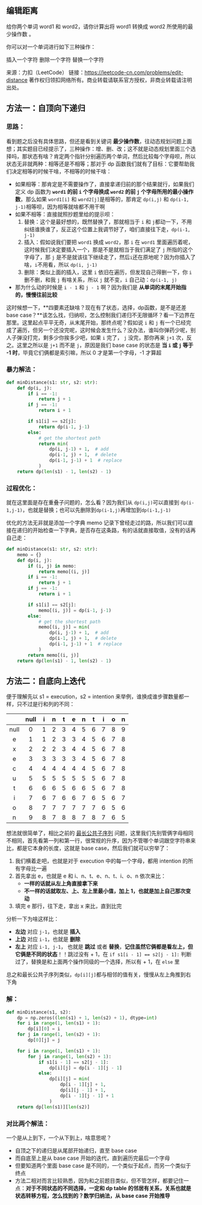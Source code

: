 ## 编辑距离

给你两个单词 word1 和 word2，请你计算出将 word1 转换成 word2 所使用的最少操作数 。

你可以对一个单词进行如下三种操作：

插入一个字符
删除一个字符
替换一个字符

来源：力扣（LeetCode）
链接：https://leetcode-cn.com/problems/edit-distance
著作权归领扣网络所有。商业转载请联系官方授权，非商业转载请注明出处。





## 方法一：自顶向下递归

### 思路：

看到题之后没有具体思路，但还是看到关键词 **最少操作数**，往动态规划问题上面想；其实题目已经提示了，三种操作：增、删、改；这不就是动态规划里面三个选择吗，那状态有啥？肯定两个指针分别遍历两个单词，然后比较每个字母呗，所以状态无非就两种：相等还是不相等；那对于 dp 函数我们就有了目标：它要帮助我们决定相等的时候干啥，不相等的时候干啥：

- 如果相等：那肯定是不需要操作了，直接拿递归前的那个结果就行，如果我们定义 dp 函数为 **`word1` 的前 `i` 个字母换成 `word2` 的前 `j` 个字母所用的最小操作数**，那么如果 `word1[i]` 和 `word2[j]`是相等的，那肯定 `dp(i,j)` 和 `dp(i-1, j-1)`相等呗，因为相等就啥都不用干啊
- 如果不相等：直接就照抄题里给的提示呗：
  1. 替换：这个是最好想的，既然替换了，那就相当于 `i` 和 `j`都动一下，不用纠结谁换谁了，反正这个位置上我调节好了，咱们直接往下走，`dp(i-1, j-1)`
  2. 插入：假如说我们要把 `word1` 换成 `word2`，那 `i` 在 `word1` 里面遍历着呢，这时候我们决定要插入一个，那是不是就相当于我们满足了 `j` 所指的这个字母了，那 `j` 是不是就该往下继续走了，然后`i`还在原地呢？因为你插入了啥，`i`不用看，所以 `dp(i, j-1)`
  3. 删除：类似上面的插入，这里 `i` 依旧在遍历，但发现自己得删一下，你 `i`删不删，和我 `j` 有啥关系，所以 `j` 就不变，`i` 自己动：`dp(i-1, j)`
- 那为什么动的时候是 `i - 1` 和 `j - 1` 啊？因为我们是 **从单词的末尾开始指的，慢慢往前比较**

这时候想一下，**四要素还缺啥？现在有了状态，选择，dp函数，是不是还差 base case？**该怎么找，归纳呗，怎么控制我们递归不无限循环？看一下边界在那里。这里起点平平无奇，从末尾开始，那终点呢？假如说 `i` 和 `j` 有一个已经完成了遍历，但另一个还没完呢，这时候会发生什么？没办法，谁叫你弹药少呢，别人子弹没打完，剩多少你挨多少吧，如果 `i` 完了， `j` 没完，那你再来 `j+1` 次，反之。这里之所以是 `j+1` 而不是 `j`，原因是我们 base case 的状态是 **当 `i` 或 `j` 等于 -1 时**，毕竟它们俩都是索引嘛，所以 0 才是第一个字母，-1 才算超



### 暴力解法：

```python
def minDistance(s1: str, s2: str):
    def dp(i, j):
        if i == -1:
            return j + 1
        if j == -1:
            return i + 1

        if s1[i] == s2[j]:
            return dp(i-1, j-1)
        else:
            # get the shortest path
            return min(
                dp(i, j-1) + 1,  # add
                dp(i-1, j) + 1,  # delete
                dp(i-1, j-1) + 1  # replace
            )
    return dp(len(s1) - 1, len(s2) - 1)
```

### 

### 过程优化：

就在这里面是存在重叠子问题的，怎么看？因为我们从 `dp(i,j)`可以直接到 `dp(i-1,j-1)`，也就是替换；也可以先删除到`dp(i-1,j)`再增加到`dp(i-1,j-1)`

优化的方法无非就是添加一个字典 memo 记录下曾经走过的路，所以我们可以直接在递归的开始检查一下字典，是否存在这条路，有的话就直接取值，没有的话再自己走：

```python
def minDistance(s1: str, s2: str):
    memo = {}
    def dp(i, j):
        if (i, j) in memo:
            return memo[(i, j)]
        if i == -1:
            return j + 1
        if j == -1:
            return i + 1

        if s1[i] == s2[j]:
            memo[(i, j)] = dp(i-1, j-1)
        else:
            # get the shortest path
            memo[(i, j)] = min(
                dp(i, j-1) + 1,  # add
                dp(i-1, j) + 1,  # delete
                dp(i-1, j-1) + 1  # replace
            )
        return memo[(i, j)]
    return dp(len(s1) - 1, len(s2) - 1)
```



## 方法二：自底向上迭代

便于理解先以 s1 = execution，s2 = intention 来举例，谁换成谁步骤数量都一样，只不过是行和列的不同：

|      | null |  i   |  n   |  t   |  e   |  n   |  t   |  i   |  o   |  n   |
| :--: | :--: | :--: | :--: | :--: | :--: | :--: | :--: | :--: | :--: | :--: |
| null |  0   |  1   |  2   |  3   |  4   |  5   |  6   |  7   |  8   |  9   |
|  e   |  1   |  1   |  2   |  3   |  3   |  4   |  5   |  6   |  7   |  8   |
|  x   |  2   |  2   |  2   |  3   |  4   |  4   |  5   |  6   |  7   |  8   |
|  e   |  3   |  3   |  3   |  3   |  3   |  4   |  5   |  6   |  7   |  8   |
|  c   |  4   |  4   |  4   |  4   |  4   |  4   |  5   |  6   |  7   |  8   |
|  u   |  5   |  5   |  5   |  5   |  5   |  5   |  5   |  6   |  7   |  8   |
|  t   |  6   |  6   |  6   |  5   |  6   |  6   |  5   |  6   |  7   |  8   |
|  i   |  7   |  6   |  7   |  6   |  6   |  7   |  6   |  5   |  6   |  7   |
|  o   |  8   |  7   |  7   |  7   |  7   |  7   |  7   |  6   |  5   |  6   |
|  n   |  9   |  8   |  7   |  8   |  8   |  7   |  8   |  7   |  6   |  5   |

想法就很简单了，相比之前的 [最长公共子序列](https://github.com/lsx0304good/Algorithm-Learning-Notes/blob/main/LC1143%20-%20%E6%9C%80%E9%95%BF%E5%85%AC%E5%85%B1%E5%AD%90%E5%BA%8F%E5%88%97.md) 问题，这里我们先别管俩字母相同不相同，首先看第一列和第一行，很常规的升序，因为不管哪个单词跟空字符串来比，都是它本身的长度，这就是 base case，然后我们就可以穷举了：

1. 我们横着走吧，也就是对于 execution 中的每一个字母，都用 intention 的所有字母比一遍
2. 首先拿出 e，也就是 e 和 i、n、t、e、n、t、i、o、n 依次来比：
   - **一样的话就从左上角直接拿下来**
   - **不一样的话就取左、上、左上里最小值，加上 1，也就是加上自己那次变动**
3. 填完 e 那行，往下走，拿出 x 来比，直到比完

分析一下为啥这样比：

- **左边** 对应 `j-1`，也就是 **插入**
- **上边** 对应 `i-1`，也就是 **删除**
- **左上** 对应 `i-1, j-1`， 也就是 **跳过** 或者 **替换**，**记住虽然它俩都是看左上，但它俩是不同的状态**！！跳过没有 + 1，在 `if s1[i - 1] == s2[j - 1]:` 判断过了，替换是和上面两个操作同级的一个选择，所以有 + 1，在 `else` 里

总之和最长公共子序列类似，`dp[i][j]`都与相邻的值有关，慢慢从左上角推到右下角

### 解：

```python
def minDistance(s1, s2):
    dp = np.zeros((len(s1) + 1, len(s2) + 1), dtype=int)
    for i in range(1, len(s1) + 1):
        dp[i][0] = i
    for j in range(1, len(s2) + 1):
        dp[0][j] = j

    for i in range(1, len(s1) + 1):
        for j in range(1, len(s2) + 1):
            if s1[i - 1] == s2[j - 1]:
                dp[i][j] = dp[i - 1][j - 1]
            else:
                dp[i][j] = min(
                    dp[i - 1][j] + 1,
                    dp[i][j - 1] + 1,
                    dp[i - 1][j - 1] + 1
                )
    return dp[len(s1)][len(s2)]
```



### 对比两个解法：

一个是从上到下，一个从下到上，啥意思呢？

- 自顶之下的递归是从尾部开始递归，直至 base case
- 而自底至上是从 base case 开始的迭代，直到遍历完最后一个字母
- 但要知道两个里面 base case 是不同的，一个类似于起点，而另一个类似于终点
- 方法二相对而言比较熟悉，因为和之前题目类似，但不管怎样，都要记住一点：**对于不同状态的不同选择，一定和 dp table 的邻居有关系，关系也就是状态转移方程，怎么找到的？数学归纳法，从 base case 开始推导**

